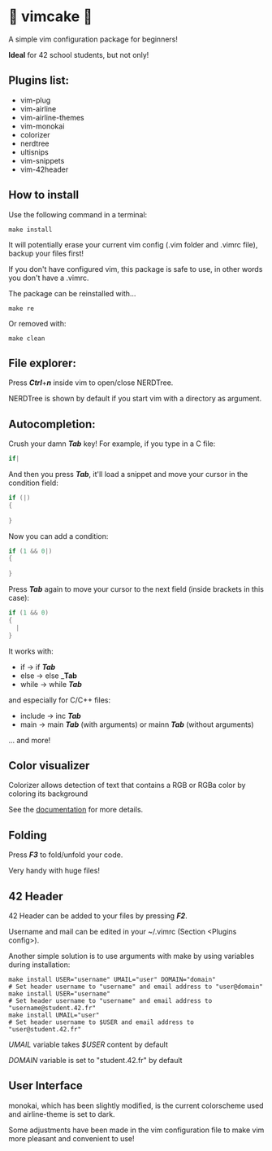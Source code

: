 # :cake: vimcake :cake:
A simple vim configuration package for beginners!

**Ideal** for 42 school students, but not only!

## Plugins list:
- vim-plug
- vim-airline
- vim-airline-themes
- vim-monokai
- colorizer
- nerdtree
- ultisnips
- vim-snippets
- vim-42header 

## How to install
Use the following command in a terminal:
```shell
make install
```
It will potentially erase your current vim config (.vim folder and .vimrc file), backup your files first!

If you don't have configured vim, this package is safe to use, in other words you don't have a .vimrc.

The package can be reinstalled with...
```shell
make re
```
Or removed with:
```shell
make clean
```

## File explorer:
Press _**Ctrl**_+_**n**_ inside vim to open/close NERDTree.

NERDTree is shown by default if you start vim with a directory as argument.

## Autocompletion:
Crush your damn _**Tab**_ key! For example, if you type in a C file:
```c
if|
```
And then you press _**Tab**_, it'll load a snippet and move your cursor in the condition field:
```c
if (|)
{
  
}
```
Now you can add a condition:
```c
if (1 && 0|)
{
  
}
```
Press _**Tab**_ again to move your cursor to the next field (inside brackets in this case):
```c
if (1 && 0)
{
  |
}
```
It works with:
- if -> if _**Tab**_
- else -> else _**Tab**
- while -> while _**Tab**_

and especially for C/C++ files:
- include -> inc _**Tab**_
- main -> main _**Tab**_ (with arguments) or mainn _**Tab**_ (without arguments)

... and more!

## Color visualizer
Colorizer allows detection of text that contains a RGB or RGBa color by coloring its background

See the [documentation](https://github.com/lilydjwg/colorizer/blob/master/README.mkd "Colorizer's documentation") for more details.

## Folding

Press _**F3**_ to fold/unfold your code.

Very handy with huge files!

## 42 Header
42 Header can be added to your files by pressing _**F2**_.

Username and mail can be edited in your ~/.vimrc (Section \<Plugins config\>).

Another simple solution is to use arguments with make by using variables during installation:
```shell
make install USER="username" UMAIL="user" DOMAIN="domain"
# Set header username to "username" and email address to "user@domain"
make install USER="username"
# Set header username to "username" and email address to "username@student.42.fr"
make install UMAIL="user"
# Set header username to $USER and email address to "user@student.42.fr"
```
_UMAIL_ variable takes _$USER_ content by default

_DOMAIN_ variable is set to "student.42.fr" by default

## User Interface
monokai, which has been slightly modified, is the current colorscheme used and airline-theme is set to dark.

Some adjustments have been made in the vim configuration file to make vim more pleasant and convenient to use!
